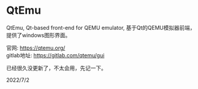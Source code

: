 # QtEmu

QtEmu, Qt-based front-end for QEMU emulator, 基于Qt的QEMU模拟器前端，提供了windows图形界面。  

官网: https://qtemu.org/  
gitlab地址: https://gitlab.com/qtemu/gui  

已经很久没更新了，不太会用，先记一下。  


2022/7/2  
